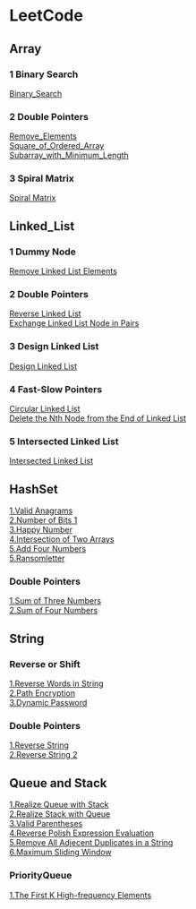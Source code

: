 # LeetCode
## Array
### 1 Binary Search
[Binary_Search](https://github.com/AlvisWhy/LeetCode/blob/main/src/704_Binary_Search.java)<br>
### 2 Double Pointers
[Remove_Elements](https://github.com/AlvisWhy/LeetCode/blob/main/src/27_Remove_Elements.java)<br>
[Square_of_Ordered_Array](https://github.com/AlvisWhy/LeetCode/blob/main/src/977_Square_of_Ordered_Array.java)<br>
[Subarray_with_Minimum_Length](https://github.com/AlvisWhy/LeetCode/blob/main/src/209_Subarray_with_Minimum_Length.java)<br>
### 3 Spiral Matrix
[Spiral Matrix](https://github.com/AlvisWhy/LeetCode/blob/main/src/59_Spiral_Matrix_II.java)<br>
## Linked_List
### 1 Dummy Node
[Remove Linked List Elements](https://github.com/AlvisWhy/LeetCode/blob/main/src/203_Remove_Linked_List_Elements.java)<br>
### 2 Double Pointers
[Reverse Linked List](https://github.com/AlvisWhy/LeetCode/blob/main/src/206_Reverse_LinkedList.java)<br>
[Exchange Linked List Node in Pairs](https://github.com/AlvisWhy/LeetCode/blob/main/src/24_Exchange_Linked_List_Node_in_Pairs.java)<br>
### 3 Design Linked List
[Design Linked List](https://github.com/AlvisWhy/LeetCode/blob/main/src/707_Design_Linked_List.java)<br>
### 4  Fast-Slow Pointers
[Circular Linked List](https://github.com/AlvisWhy/LeetCode/blob/main/src/142_Circular_Linked_List.java)<br>
[Delete the Nth Node from the End of Linked List](https://github.com/AlvisWhy/LeetCode/blob/main/src/19_Delete_the_Nth_Node_from_the_End_of_Linked%20_List.java)<br>
### 5  Intersected Linked List
[Intersected Linked List](https://github.com/AlvisWhy/LeetCode/blob/main/src/160_Intersected_Linked_List.java)<br>
## HashSet
[1.Valid Anagrams](https://github.com/AlvisWhy/LeetCode/blob/main/src/242_Valid_Anagrams.java)<br>
[2.Number of Bits 1](https://github.com/AlvisWhy/LeetCode/blob/main/src/191_Number_of_Bits_1.java)<br>
[3.Happy Number](https://github.com/AlvisWhy/LeetCode/blob/main/src/202_Happy_Number.java)<br>
[4.Intersection of Two Arrays](https://github.com/AlvisWhy/LeetCode/blob/main/src/349_Intersection_of_Two_Arrays.java)<br>
[5.Add Four Numbers](https://github.com/AlvisWhy/LeetCode/blob/main/src/454_Add_Four_Numbers.java)<br>
[5.Ransomletter](https://github.com/AlvisWhy/LeetCode/blob/main/src/383_Ransom%20letter.java)<br>
### Double Pointers
[1.Sum of Three Numbers](https://github.com/AlvisWhy/LeetCode/blob/main/src/15_Sum_of_Three_Numbers.java)<br>
[2.Sum of Four Numbers](https://github.com/AlvisWhy/LeetCode/blob/main/src/15_Sum_of_Four_Numbers.java)<br>
## String
### Reverse or Shift
[1.Reverse Words in String](https://github.com/AlvisWhy/LeetCode/blob/main/src/151_Reverse_Words_in_String.java)<br>
[2.Path Encryption](https://github.com/AlvisWhy/LeetCode/blob/main/src/LCR_122_Path_Encryption.java)<br>
[3.Dynamic Password](https://github.com/AlvisWhy/LeetCode/blob/main/src/LCR_182_Dynamic_Password.java)<br>
### Double Pointers
[1.Reverse String](https://github.com/AlvisWhy/LeetCode/blob/main/src/344_Reverse_String.java)<br>
[2.Reverse String 2](https://github.com/AlvisWhy/LeetCode/blob/main/src/344_Reverse_String_2.java)<br>
## Queue and Stack
[1.Realize Queue with Stack](https://github.com/AlvisWhy/LeetCode/blob/main/src/232_Realize_Queue_with_Stack.java)<br>
[2.Realize Stack with Queue](https://github.com/AlvisWhy/LeetCode/blob/main/src/255_Realize_Stack_with_Queue.java)<br>
[3.Valid Parentheses](https://github.com/AlvisWhy/LeetCode/blob/main/src/20_Valid_Parentheses.java)<br>
[4.Reverse Polish Expression Evaluation](https://github.com/AlvisWhy/LeetCode/blob/main/src/150_Reverse_Polish_Expression_Evaluation.java)<br>
[5.Remove All Adjecent Duplicates in a String](https://github.com/AlvisWhy/LeetCode/blob/main/src/1047_Remove_All_Adjecent_Duplicates_in_a_String.java)<br>
[6.Maximum Sliding Window](https://github.com/AlvisWhy/LeetCode/blob/main/src/239_Maximum_Sliding_Window.java)<br>
### PriorityQueue
[1.The First K High-frequency Elements](https://github.com/AlvisWhy/LeetCode/blob/main/src/347_The_First_K_High-frequency_Elements.java)<br>







